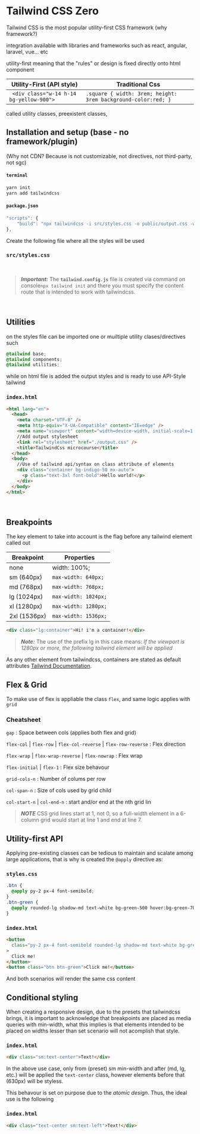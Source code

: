 # Tailwind CSS Zero

Tailwind CSS is the most popular utility-first CSS framework (why framework?)

integration available with libraries and frameworks such as react, angular, laravel, vue... etc

utility-first meaning that the "rules" or design is fixed directly onto html component

| Utility-First (API style)                | Traditional Css                                               |
| ---------------------------------------- | ------------------------------------------------------------- |
| ` <div class="w-14 h-14 bg-yellow-900">` | `.square { width: 3rem; height: 3rem background-color:red; }` |

called utility classes, preexistent classes,

## Installation and setup (base - no framework/plugin)

(Why not CDN? Because is not customizable, not directives, not third-party, not sgc)

#### **`terminal`**

```bash
yarn init
yarn add tailwindcss
```

#### **`package.json`**

```js
"scripts": {
    "build": "npx tailwindcss -i src/styles.css -o public/output.css -w"
},
```

Create the following file where all the styles will be used

### **`src/styles.css`**

<br/>

> **_Important:_** The **`tailwind.config.js`** file is created via command on console`npx tailwind init` and there you must specify the content route that is intended to work with tailwindcss.

<br/>

## Utilities

on the styles file can be imported one or muiltiple utility clases/directives such

```css
@tailwind base;
@tailwind components;
@tailwind utilities;
```

while on html file is added the output styles and is ready to use API-Style tailwind

### **`index.html`**

```html
<html lang="en">
  <head>
    <meta charset="UTF-8" />
    <meta http-equiv="X-UA-Compatible" content="IE=edge" />
    <meta name="viewport" content="width=device-width, initial-scale=1.0" />
    //Add output stylesheet
    <link rel="stylesheet" href="./output.css" />
    <title>TailwindCss microcourse</title>
  </head>
  <body>
    //Use of tailwind api/syntax on class attribute of elements
    <div class="container bg-indigo-50 mx-auto">
      <p class="text-3xl font-bold">Hello world!</p>
    </div>
  </body>
</html>
```

<br/>

## Breakpoints

The key element to take into account is the flag before any tailwind element called out

| Breakpoint   | Properties           |
| ------------ | -------------------- |
| none         | width: 100%;         |
| sm (640px)   | `max-width: 640px;`  |
| md (768px)   | `max-width: 768px;`  |
| lg (1024px)  | `max-width: 1024px;` |
| xl (1280px)  | `max-width: 1280px;` |
| 2xl (1536px) | `max-width: 1536px;` |

```html
<div class="lg:container">Hi! i'm a container!</div>
```

> **_Note:_** The use of the prefix lg in this case means: _*If the viewport is 1280px or more, the following tailwind element will be applied*_

As any other element from tailwindcss, containers are stated as default attributes [Tailwind Documentation](https://tailwindcss.com/docs/container).

## Flex & Grid

To make use of flex is appliable the class `flex`, and same logic applies with `grid`

### Cheatsheet

`gap` : Space between cols (applies both flex and grid)

`flex-col` | `flex-row` | `flex-col-reverse` | `flex-row-reverse` : Flex direction

`flex-wrap` | `flex-wrap-reverse` | `flex-nowrap` : Flex wrap

`flex-initial` | `flex-1` : Flex size behavour

`grid-cols-n` : Number of colums per row

`col-span-n` : Size of cols used by grid child

`col-start-n` | `col-end-n` : start and/or end at the nth grid lin

> **_NOTE_** CSS grid lines start at 1, not 0, so a full-width element in a 6-column grid would start at line 1 and end at line 7.

## Utility-first API

Applying pre-existing classes can be tedious to maintain and scalate among large applications, that is why is created the `@apply` directive as:

### **`styles.css`**

```css
.btn {
  @apply py-2 px-4 font-semibold;
}
.btn-green {
  @apply rounded-lg shadow-md text-white bg-green-500 hover:bg-green-700;
}
```

### **`index.html`**

```html
<button
  class="py-2 px-4 font-semibold rounded-lg shadow-md text-white bg-green-500 hover:bg-green-700"
>
  Click me!
</button>
<button class="btn btn-green">Click me!</button>
```

And both scenarios will render the same css content

## Conditional styling

When creating a responsive design, due to the presets that tailwindcss brings, it is important to acknowledge that breakpoints are placed as media queries with min-width, what this implies is that elements intended to be placed on widths lesser than set scenario will not acomplish that style.

### **`index.html`**

```html
<div class="sm:text-center">Text!</div>
```

In the above use case, only from (preset) sm min-width and after (md, lg, etc.) will be applied the `text-center` class, however elements before that (630px) will be styless.

This behavour is set on purpose due to the _atomic design_. Thus, the ideal use is the following

### **`index.html`**

```html
<div class="text-center sm:text-left">Text!</div>
```
